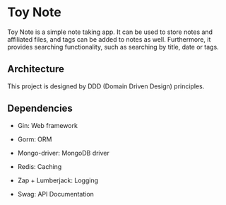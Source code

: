 # Toy Note

Toy Note is a simple note taking app. It can be used to store notes and affiliated files, and tags can be added to notes as well. Furthermore, it provides searching functionality, such as searching by title, date or tags.

## Architecture

This project is designed by DDD (Domain Driven Design) principles.

## Dependencies

- Gin: Web framework

- Gorm: ORM

- Mongo-driver: MongoDB driver

- Redis: Caching

- Zap + Lumberjack: Logging

- Swag: API Documentation
